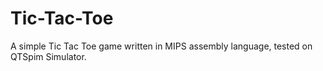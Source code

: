 # Tic-Tac-Toe
A simple Tic Tac Toe game written in MIPS assembly language, tested on QTSpim Simulator. 
